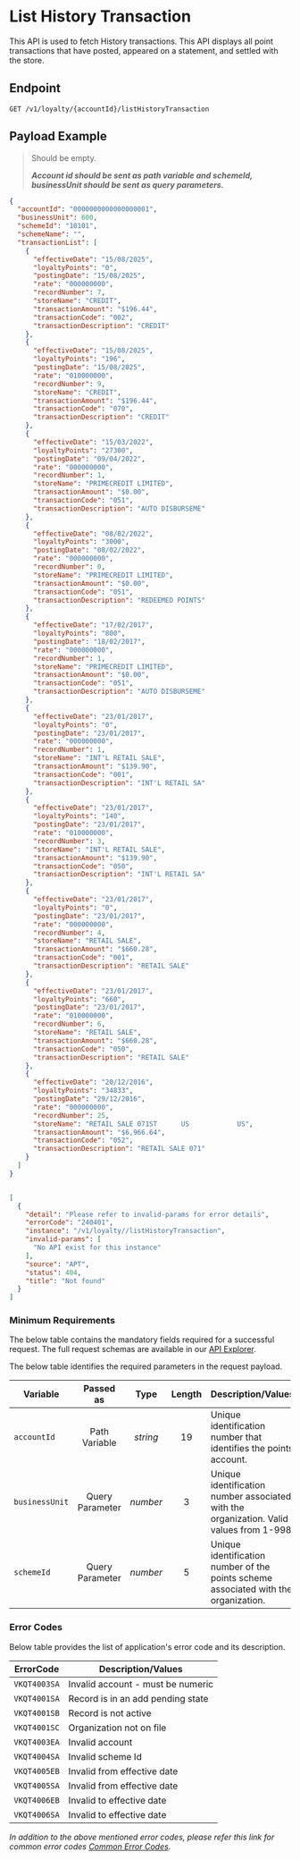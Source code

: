 # List History Transaction

This API is used to fetch History transactions. This API displays all point transactions that have posted, appeared on a statement, and settled with the store.

## Endpoint

`GET /v1/loyalty/{accountId}/listHistoryTransaction`

## Payload Example

<!--
type: tab
titles: Request, Response, Error
-->

>Should be empty.
>
>***Account id should be sent as path variable and schemeId, businessUnit should be sent as query parameters.***

<!--
type: tab
-->

```json
{
  "accountId": "0000000000000000001",
  "businessUnit": 600,
  "schemeId": "10101",
  "schemeName": "",
  "transactionList": [
    {
      "effectiveDate": "15/08/2025",
      "loyaltyPoints": "0",
      "postingDate": "15/08/2025",
      "rate": "000000000",
      "recordNumber": 7,
      "storeName": "CREDIT",
      "transactionAmount": "$196.44",
      "transactionCode": "002",
      "transactionDescription": "CREDIT"
    },
    {
      "effectiveDate": "15/08/2025",
      "loyaltyPoints": "196",
      "postingDate": "15/08/2025",
      "rate": "010000000",
      "recordNumber": 9,
      "storeName": "CREDIT",
      "transactionAmount": "$196.44",
      "transactionCode": "070",
      "transactionDescription": "CREDIT"
    },
    {
      "effectiveDate": "15/03/2022",
      "loyaltyPoints": "27300",
      "postingDate": "09/04/2022",
      "rate": "000000000",
      "recordNumber": 1,
      "storeName": "PRIMECREDIT LIMITED",
      "transactionAmount": "$0.00",
      "transactionCode": "051",
      "transactionDescription": "AUTO DISBURSEME"
    },
    {
      "effectiveDate": "08/02/2022",
      "loyaltyPoints": "3000",
      "postingDate": "08/02/2022",
      "rate": "000000000",
      "recordNumber": 0,
      "storeName": "PRIMECREDIT LIMITED",
      "transactionAmount": "$0.00",
      "transactionCode": "051",
      "transactionDescription": "REDEEMED POINTS"
    },
    {
      "effectiveDate": "17/02/2017",
      "loyaltyPoints": "800",
      "postingDate": "18/02/2017",
      "rate": "000000000",
      "recordNumber": 1,
      "storeName": "PRIMECREDIT LIMITED",
      "transactionAmount": "$0.00",
      "transactionCode": "051",
      "transactionDescription": "AUTO DISBURSEME"
    },
    {
      "effectiveDate": "23/01/2017",
      "loyaltyPoints": "0",
      "postingDate": "23/01/2017",
      "rate": "000000000",
      "recordNumber": 1,
      "storeName": "INT'L RETAIL SALE",
      "transactionAmount": "$139.90",
      "transactionCode": "001",
      "transactionDescription": "INT'L RETAIL SA"
    },
    {
      "effectiveDate": "23/01/2017",
      "loyaltyPoints": "140",
      "postingDate": "23/01/2017",
      "rate": "010000000",
      "recordNumber": 3,
      "storeName": "INT'L RETAIL SALE",
      "transactionAmount": "$139.90",
      "transactionCode": "050",
      "transactionDescription": "INT'L RETAIL SA"
    },
    {
      "effectiveDate": "23/01/2017",
      "loyaltyPoints": "0",
      "postingDate": "23/01/2017",
      "rate": "000000000",
      "recordNumber": 4,
      "storeName": "RETAIL SALE",
      "transactionAmount": "$660.28",
      "transactionCode": "001",
      "transactionDescription": "RETAIL SALE"
    },
    {
      "effectiveDate": "23/01/2017",
      "loyaltyPoints": "660",
      "postingDate": "23/01/2017",
      "rate": "010000000",
      "recordNumber": 6,
      "storeName": "RETAIL SALE",
      "transactionAmount": "$660.28",
      "transactionCode": "050",
      "transactionDescription": "RETAIL SALE"
    },
    {
      "effectiveDate": "20/12/2016",
      "loyaltyPoints": "34833",
      "postingDate": "29/12/2016",
      "rate": "000000000",
      "recordNumber": 25,
      "storeName": "RETAIL SALE 071ST      US            US",
      "transactionAmount": "$6,966.64",
      "transactionCode": "052",
      "transactionDescription": "RETAIL SALE 071"
    }
  ]
}
```

<!--
type: tab
-->

```json

[
  {
    "detail": "Please refer to invalid-params for error details",
    "errorCode": "240401",
    "instance": "/v1/loyalty//listHistoryTransaction",
    "invalid-params": [
      "No API exist for this instance"
    ],
    "source": "APT",
    "status": 404,
    "title": "Not found"
  }
]

```

<!-- type: tab-end -->

### Minimum Requirements

The below table contains the mandatory fields required for a successful request. The full request schemas are available in our [API Explorer](../api/?type=get&path=/v1/loyalty/{accountId}/listHistoryTransaction).

The below table identifies the required parameters in the request payload.

| Variable | Passed as | Type | Length | Description/Values |
| -------- | :-------: | :--: | :------------: | ------------------ |
| `accountId` | Path Variable | *string* | 19 | Unique identification number that identifies the points account. |
| `businessUnit` | Query Parameter | *number* | 3 | Unique identification number associated with the organization. Valid values from 1-998. |
| `schemeId` | Query Parameter | *number* | 5 | Unique identification number of the points scheme associated with the organization. |

### Error Codes

Below table provides the list of application's error code and its description.

| ErrorCode |  Description/Values |
| --------  | ------------------ |
| `VKQT4003SA` | Invalid account - must be numeric |
| `VKQT4001SA` | Record is in an add pending state |
| `VKQT4001SB` | Record is not active |
| `VKQT4001SC` | Organization not on file |
| `VKQT4003EA` | Invalid account |
| `VKQT4004SA` | Invalid scheme Id |
| `VKQT4005EB` | Invalid from effective date |
| `VKQT4005SA` | Invalid from effective date |
| `VKQT4006EB` | Invalid to effective date |
| `VKQT4006SA` | Invalid to effective date |

*In addition to the above mentioned error codes, please refer this link for common error codes [Common Error Codes](?path=docs/Common_Error_Code.md).*
